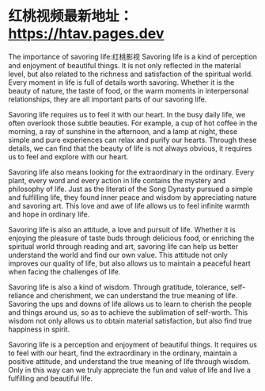 # 红桃视频最新地址：https://htav.pages.dev

The importance of savoring life:红桃影视
Savoring life is a kind of perception and enjoyment of beautiful things. It is not only reflected in the material level, but also related to the richness and satisfaction of the spiritual world. Every moment in life is full of details worth savoring. Whether it is the beauty of nature, the taste of food, or the warm moments in interpersonal relationships, they are all important parts of our savoring life.

Savoring life requires us to feel it with our heart. In the busy daily life, we often overlook those subtle beauties. For example, a cup of hot coffee in the morning, a ray of sunshine in the afternoon, and a lamp at night, these simple and pure experiences can relax and purify our hearts. Through these details, we can find that the beauty of life is not always obvious, it requires us to feel and explore with our heart.

Savoring life also means looking for the extraordinary in the ordinary. Every plant, every word and every action in life contains the mystery and philosophy of life. Just as the literati of the Song Dynasty pursued a simple and fulfilling life, they found inner peace and wisdom by appreciating nature and savoring art. This love and awe of life allows us to feel infinite warmth and hope in ordinary life.

Savoring life is also an attitude, a love and pursuit of life. Whether it is enjoying the pleasure of taste buds through delicious food, or enriching the spiritual world through reading and art, savoring life can help us better understand the world and find our own value. This attitude not only improves our quality of life, but also allows us to maintain a peaceful heart when facing the challenges of life.

Savoring life is also a kind of wisdom. Through gratitude, tolerance, self-reliance and cherishment, we can understand the true meaning of life. Savoring the ups and downs of life allows us to learn to cherish the people and things around us, so as to achieve the sublimation of self-worth. This wisdom not only allows us to obtain material satisfaction, but also find true happiness in spirit.

Savoring life is a perception and enjoyment of beautiful things. It requires us to feel with our heart, find the extraordinary in the ordinary, maintain a positive attitude, and understand the true meaning of life through wisdom. Only in this way can we truly appreciate the fun and value of life and live a fulfilling and beautiful life.
